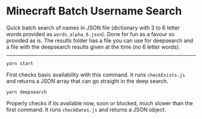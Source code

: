 # Minecraft Batch Username Search

Quick batch search of names in JSON file (dictionary with 3 to 6 letter words provided as `words_alpha_6.json`). Done for fun as a favour so provided as is. The results folder has a file you can use for deepsearch and a file with the deepsearch results given at the time (no 6 letter words).

---

```
yarn start
```
First checks basic availability with this command. It runs `checkExists.js` and returns a JSON array that can go straight in the deep search. 


```
yarn deepsearch
```
Properly checks if its available now, soon or blocked, much slower than the first command. It runs `checkDates.js` and returns a JSON object.
